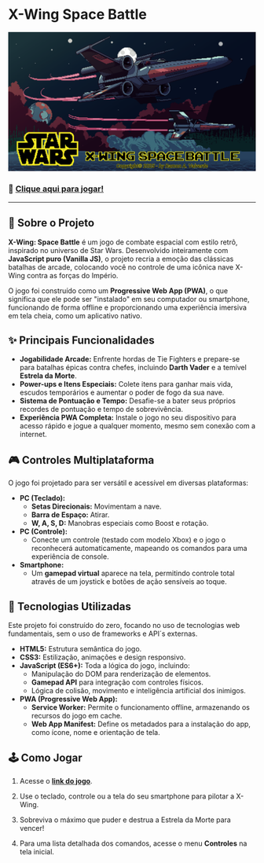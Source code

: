 # X-Wing Space Battle

![Capa do Jogo](images/Intro_X-Wing_Space_Battle.png)

### 🔗 [Clique aqui para jogar!](https://x-wing-battle-space.vercel.app/)

---

## 🚀 Sobre o Projeto

**X-Wing: Space Battle** é um jogo de combate espacial com estilo retrô, inspirado no universo de Star Wars. Desenvolvido inteiramente com **JavaScript puro (Vanilla JS)**, o projeto recria a emoção das clássicas batalhas de arcade, colocando você no controle de uma icônica nave X-Wing contra as forças do Império.

O jogo foi construído como um **Progressive Web App (PWA)**, o que significa que ele pode ser "instalado" em seu computador ou smartphone, funcionando de forma offline e proporcionando uma experiência imersiva em tela cheia, como um aplicativo nativo.

## ✨ Principais Funcionalidades

*   **Jogabilidade Arcade:** Enfrente hordas de Tie Fighters e prepare-se para batalhas épicas contra chefes, incluindo **Darth Vader** e a temível **Estrela da Morte**.
*   **Power-ups e Itens Especiais:** Colete itens para ganhar mais vida, escudos temporários e aumentar o poder de fogo da sua nave.
*   **Sistema de Pontuação e Tempo:** Desafie-se a bater seus próprios recordes de pontuação e tempo de sobrevivência.
*   **Experiência PWA Completa:** Instale o jogo no seu dispositivo para acesso rápido e jogue a qualquer momento, mesmo sem conexão com a internet.

## 🎮 Controles Multiplataforma

O jogo foi projetado para ser versátil e acessível em diversas plataformas:

*   **PC (Teclado):**
    *   **Setas Direcionais:** Movimentam a nave.
    *   **Barra de Espaço:** Atirar.
    *   **W, A, S, D:** Manobras especiais como Boost e rotação.
*   **PC (Controle):**
    *   Conecte um controle (testado com modelo Xbox) e o jogo o reconhecerá automaticamente, mapeando os comandos para uma experiência de console.
*   **Smartphone:**
    *   Um **gamepad virtual** aparece na tela, permitindo controle total através de um joystick e botões de ação sensíveis ao toque.

## 🔧 Tecnologias Utilizadas

Este projeto foi construído do zero, focando no uso de tecnologias web fundamentais, sem o uso de frameworks e API´s externas.

*   **HTML5:** Estrutura semântica do jogo.
*   **CSS3:** Estilização, animações e design responsivo.
*   **JavaScript (ES6+):** Toda a lógica do jogo, incluindo:
    *   Manipulação do DOM para renderização de elementos.
    *   **Gamepad API** para integração com controles físicos.
    *   Lógica de colisão, movimento e inteligência artificial dos inimigos.
*   **PWA (Progressive Web App):**
    *   **Service Worker:** Permite o funcionamento offline, armazenando os recursos do jogo em cache.
    *   **Web App Manifest:** Define os metadados para a instalação do app, como ícone, nome e orientação de tela.

## 🕹️ Como Jogar

1.  Acesse o **[link do jogo](https://x-wing-battle-space.vercel.app/)**.
2.  Use o teclado, controle ou a tela do seu smartphone para pilotar a X-Wing.
3.  Sobreviva o máximo que puder e destrua a Estrela da Morte para vencer!

4.  Para uma lista detalhada dos comandos, acesse o menu **Controles** na tela inicial.


